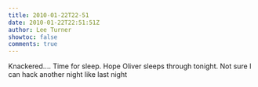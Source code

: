 ```yaml
---
title: 2010-01-22T22-51
date: 2010-01-22T22:51:51Z
author: Lee Turner
showtoc: false
comments: true
---
```


Knackered.... Time for sleep. Hope Oliver sleeps through tonight. Not sure I can hack another night like last night

